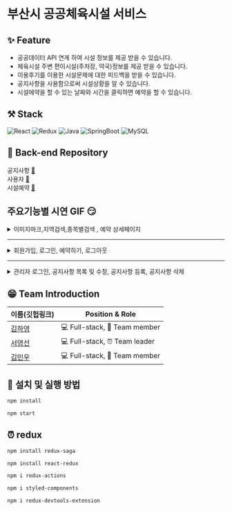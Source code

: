 # 부산시 공공체육시설 서비스


 
## ✨ Feature


- 공공데이터 API 연게 하여 시설 정보를 제공 받을 수 있습니다.
- 체육시설 주변 편이시설(주차장, 약국)정보를 제공 받을 수 있습니다.
- 이용후기를 이용한 시설문제에 대한 피드백을 받을 수 있습니다. 
- 공지사항을 사용함으로써 시설상황을 알 수 있습니다.
- 시설에약을 할 수 있는 날짜와 시간을 클릭하면 예약을 할 수 있습니다.  


## ⚒  Stack

![React](https://img.shields.io/badge/react-%2320232a.svg?style=for-the-badge&logo=react&logoColor=%2361DAFB)
![Redux](https://img.shields.io/badge/redux-%23593d88.svg?style=for-the-badge&logo=redux&logoColor=white)
![Java](https://img.shields.io/badge/Java-007396.svg?&style=for-the-badge&logo=Java&logoColor=white)
![SpringBoot](https://img.shields.io/badge/SpringBoot-6DB33F.svg?&style=for-the-badge&logo=SpringBoot&logoColor=white)
![MySQL](https://img.shields.io/badge/MySQL-4479A1.svg?&style=for-the-badge&logo=MySQL&logoColor=white)


## 📝 Back-end Repository


공지사항 [🚀](https://github.com/zhzkdls/PI-board.git)   
사용자 [🚀](https://github.com/zhzkdls/PI-loginAndManager.git)   
시설예약 [🚀](https://github.com/zhzkdls/PI-reservation.git) 


## 주요기능별 시연 GIF 😏

<details>
  <summary> 이미지마크,지역검색,종목별검색 , 예약 상세페이지  </summary>
  
  <details>
  <summary> 이미지마크 </summary>
    <img width="727" src="https://user-images.githubusercontent.com/93629804/167288026-ce0a726a-7185-4b3c-b12e-8cefabb9c5ca.gif"/>
  </details>
  
  <details>
  <summary> 지역검색 </summary>
    <img width="727" src="https://user-images.githubusercontent.com/93629804/167288110-b79926da-1609-4156-8cad-f19ce1a5f3d9.gif"/>
  </details>
 
  <details>
  <summary> 종목별검색 </summary>
    <img width="727" src="https://user-images.githubusercontent.com/93629804/167288208-e181c366-2944-4609-8f84-74ec7d40ecb0.gif"/>
  </details>
  
  <details>
  <summary> 예약 상세페이지 </summary>
    <img width="727" src="https://user-images.githubusercontent.com/93629804/167287321-9ff6c3b1-3378-41c6-b0ef-656dbdffb0e5.gif"/>
  </details>
  
</details>

---

<details>
  <summary> 회원가입, 로그인, 예약하기, 로그아웃 </summary>
  
  <details>
  <summary> 회원가입 </summary>
    <img width="727" src="https://user-images.githubusercontent.com/93629804/167286253-fd05eea8-eed4-4055-b70f-bc09fd655779.gif"/>
  </details>
  
  <details>
  <summary> 로그인 </summary>
    <img width="727" src="https://user-images.githubusercontent.com/93629804/167286371-100e368c-6e69-4211-a5a9-f5a6513b3e62.gif"/>
  </details>
  
  <details>
  <summary> 예약하기 </summary>
    <img width="727" src="https://user-images.githubusercontent.com/93629804/167286762-607c855f-7600-41f3-b7e3-fdeddd4ac723.gif"/>
  </details>
 
  <details>
   <summary> 로그아웃 </summary>
     <img width="727" src="https://user-images.githubusercontent.com/93629804/167289253-6533fe8e-2060-4224-b87b-f3a831a356a9.gif"/>
   </details>
  
</details>

---

<details>
  <summary> 관리자 로그인, 공지사항 목록 및 수정, 공지사항 등록, 공지사항 삭제 </summary>
  
  <details>
  <summary> 관리자 로그인 </summary>
    <img width="727" src="https://user-images.githubusercontent.com/93629804/167289361-adc87d55-f635-409d-8664-06bf6a3386d5.gif"/>
  </details>
  
  <details>
  <summary> 공지사항 목록 및 수정 </summary>
    <img width="727" src="https://user-images.githubusercontent.com/93629804/167289447-63f2cd39-b858-4b44-85bc-ed2b5f6945f7.gif"/>
  </details>
  
  <details>
  <summary> 공지사항 등록 </summary>
    <img width="727" src="https://user-images.githubusercontent.com/93629804/167289504-56a9c94c-ab83-4592-81b9-6f020887be5c.gif"/>
  </details>
 
  <details>
   <summary> 공지사항 삭제 </summary>
     <img width="727" src="https://user-images.githubusercontent.com/93629804/167289582-82dee5d5-8754-4ca6-896f-a649fa1a760f.gif"/>
   </details>
  
</details>





## 😁 Team Introduction


| 이름(깃헙링크) | Position & Role|
| ------- | ----- |
| [김하영](https://github.com/zhzkdls) | 💻 Full-stack, 🌟 Team member|
| [서영선](https://github.com/YeongSeon1) | 💻 Full-stack, ⏰ Team leader |
| [김민우](https://github.com/gomino90) | 💻 Full-stack, 📝 Team member |




## 🌟  설치 및 실행 방법


```sh
npm install
```
```sh
npm start
```

## ⏰ redux 


```sh
npm install redux-saga
```
```sh
npm install react-redux
```
```sh
npm i redux-actions
```
```sh
npm i styled-components
```
```sh
npm i redux-devtools-extension
```


